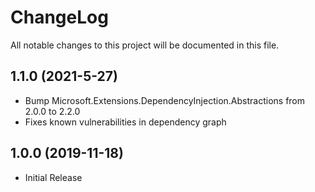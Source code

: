 # ChangeLog

All notable changes to this project will be documented in this file.

## 1.1.0 (2021-5-27)

- Bump Microsoft.Extensions.DependencyInjection.Abstractions from 2.0.0 to 2.2.0
- Fixes known vulnerabilities in dependency graph

## 1.0.0 (2019-11-18)

- Initial Release
